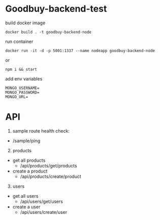# Goodbuy-backend-test

build docker image

```
docker build . -t goodbuy-backend-node
```

run container

```
docker run -it -d -p 5001:1337 --name nodeapp goodbuy-backend-node
```

or

```
npm i && start
```

add env variables

```
MONGO_USERNAME=
MONGO_PASSWORD=
MONGO_URL=
```

# API

1. sample route health check:

- /sample/ping

2. products

- get all products
  - /api/products/get/products
- create a product
  - /api/products/create/product

3. users

- get all users
  - /api/users/get/users
- create a user
  - /api/users/create/user
